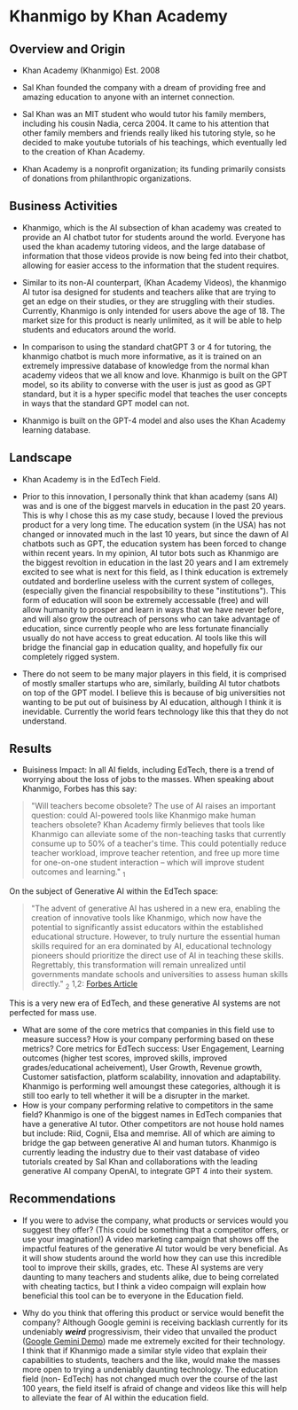 # Khanmigo by Khan Academy

## Overview and Origin

* Khan Academy (Khanmigo) Est. 2008

* Sal Khan founded the company with a dream of providing free and amazing education to anyone with
an internet connection.

* Sal Khan was an MIT student who would tutor his family members, including his cousin Nadia,
cerca 2004. It came to his attention that other family members and friends really liked his tutoring
style, so he decided to make youtube tutorials of his teachings, which eventually led to the creation
of Khan Academy.

* Khan Academy is a nonprofit organization; its funding primarily consists of donations from philanthropic organizations.

## Business Activities

* Khanmigo, which is the AI subsection of khan academy was created to provide an AI chatbot tutor for students around the world. Everyone has used the khan academy tutoring videos, and the large database of information that those videos provide is now being fed into their chatbot, allowing for easier access to the information that the student requires. 

* Similar to its non-AI counterpart, (Khan Academy Videos), the khanmigo AI tutor isa designed for students and teachers alike that are trying to get an edge on their studies, or they are struggling with their studies. Currently, Khanmigo is only intended for users above the age of 18. The market size for this product is nearly unlimited, as it will be able to help students and educators around the world. 


* In comparison to using the standard chatGPT 3 or 4 for tutoring, the khanmigo chatbot is much more informative, as it is trained on an extremely impressive database of knowledge from the normal khan academy videos that we all know and love. Khanmigo is built on the GPT model, so its ability to converse with the user is just as good as GPT standard, but it is a hyper specific model that teaches the user concepts in ways that the standard GPT model can not. 

* Khanmigo is built on the GPT-4 model and also uses the Khan Academy learning database. 

## Landscape

* Khan Academy is in the EdTech Field.

* Prior to this innovation, I personally think that khan academy (sans AI) was and is one of the biggest marvels in education in the past 20 years. This is why I chose this as my case study, because I loved the previous product for a very long time. The education system (in the USA) has not changed or innovated much in the last 10 years, but since the dawn of AI chatbots such as GPT, the education system has been forced to change within recent years. In my opinion, AI tutor bots such as Khanmigo are the biggest revoltion in education in the last 20 years and I am extremely excited to see what is next for this field, as I think education is extremely outdated and borderline useless with the current system of colleges, (especially given the financial respobsibility to these "institutions"). This form of education will soon be extremely accessable (free) and will allow humanity to prosper and learn in ways that we have never before, and will also grow the outreach of persons who can take advantage of education, since currently people who are less fortunate financially usually do not have access to great education. AI tools like this will bridge the financial gap in education quality, and hopefully fix our completely rigged system. 

* There do not seem to be many major players in this field, it is comprised of mostly smaller startups who are, similarly, building AI tutor chatbots on top of the GPT model. I believe this is because of big universities not wanting to be put out of buisiness by AI education, although I think it is inevidable. Currently the world fears technology like this that they do not understand.
## Results

* Buisiness Impact:
In all AI fields, including EdTech, there is a trend of worrying about the loss of jobs to the masses. When speaking about Khanmigo, Forbes has this say:

>"Will teachers become obsolete? The use of AI raises an important question: could AI-powered tools like Khanmigo make human teachers obsolete? Khan Academy firmly believes that tools like Khanmigo can alleviate some of the non-teaching tasks that currently consume up to 50% of a teacher's time. This could potentially reduce teacher workload, improve teacher retention, and free up more time for one-on-one student interaction – which will improve student outcomes and learning." <sub>1</sub>

On the subject of Generative AI within the EdTech space:
>"The advent of generative AI has ushered in a new era, enabling the creation of innovative tools like Khanmigo, which now have the potential to significantly assist educators within the established educational structure. However, to truly nurture the essential human skills required for an era dominated by AI, educational technology pioneers should prioritize the direct use of AI in teaching these skills. Regrettably, this transformation will remain unrealized until governments mandate schools and universities to assess human skills directly." <sub>2</sub>
    1,2: [Forbes Article](https://www.forbes.com/sites/charlestowersclark/2023/10/23/khan-academy-an-ai-revolution-in-education-or-threat-to-human-skills/?sh=5514dfa52cf3 )
    


This is a very new era of EdTech, and these generative AI systems are not perfected for mass use. 

* What are some of the core metrics that companies in this field use to measure success? How is your company performing based on these metrics?
Core metrics for EdTech success: User Engagement, Learning outcomes (higher test scores, improved skills, improved grades/educational acheivement), User Growth, Revenue growth, Customer satisfaction, platform scalability, innovation and adaptability. Khanmigo is performing well amoungst these categories, although it is still too early to tell whether it will be a disrupter in the market. 
* How is your company performing relative to competitors in the same field?
Khanmigo is one of the biggest names in EdTech companies that have a generative AI tutor. Other competitors are not house hold names but include: Riid, Cognii, Elsa and memrise. All of which are aiming to bridge the gap between generative AI and human tutors. Khanmigo is currently leading the industry due to their vast database of video tutorials created by Sal Khan and collaborations with the leading generative AI company OpenAI, to integrate GPT 4 into their system. 
## Recommendations

* If you were to advise the company, what products or services would you suggest they offer? (This could be something that a competitor offers, or use your imagination!)
A video marketing campaign that shows off the impactful features of the generative AI tutor would be very beneficial. As it will show students around the world how they can use this incredible tool to improve their skills, grades, etc. These AI systems are very daunting to many teachers and students alike, due to being correlated with cheating tactics, but I think a video compaign will explain how beneficial this tool can be to everyone in the Education field.

* Why do you think that offering this product or service would benefit the company?
Although Google gemini is receiving backlash currently for its undeniably ***weird*** progressivism, their video that unvailed the product ([Google Gemini Demo](https://www.youtube.com/watch?v=UIZAiXYceBI)) made me extremely excited for their technology. I think that if Khanmigo made a similar style video that explain their capabilities to students, teachers and the like, would make the masses more open to trying a undeniably daunting technology. The education field (non- EdTech) has not changed much over the course of the last 100 years, the field itself is afraid of change and videos like this will help to alleviate the fear of AI within the education field. 

